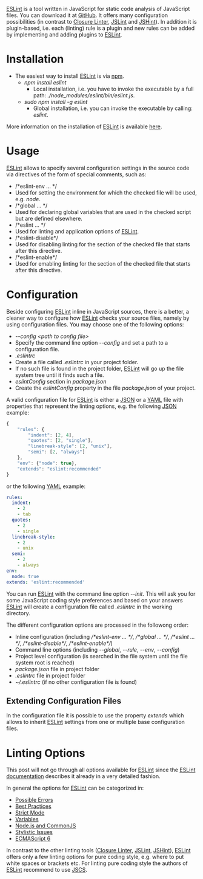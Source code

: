 [ESLint](http://eslint.org/) is a tool written in JavaScript for static code analysis of JavaScript files. You can download it at [GitHub](https://github.com/eslint/eslint). It offers many configuration possibilities (in contrast to [Closure Linter](../closure_tools/closure_linter/README.md), [JSLint](../jslint/README.md) and [JSHint](../jshint/README.md)). In addition it is plugin-based, i.e. each (linting) rule is a plugin and new rules can be added by implementing and adding plugins to [ESLint](http://eslint.org/).

# Installation
* The easiest way to install [ESLint](http://eslint.org/) is via [npm](https://github.com/npm/npm).
  * _npm install eslint_
    * Local installation, i.e. you have to invoke the executable by a full path: _./node_modules/eslint/bin/eslint.js_.
  * _sudo npm install -g eslint_
    * Global installation, i.e. you can invoke the executable by calling: _eslint_.

More information on the installation of [ESLint](http://eslint.org/) is available [here](https://github.com/eslint/eslint#installation).

# Usage
[ESLint](http://eslint.org/) allows to specify several configuration settings in the source code via directives of the form of special comments, such as:
* /*eslint-env ... */
 * Used for setting the environment for which the checked file will be used, e.g. _node_.
* /*global ... */
 * Used for declaring global variables that are used in the checked script but are defined elsewhere.
* /*eslint ... */
 * Used for linting and application options of [ESLint](http://eslint.org/).
* /*eslint-disable&#42;/
 * Used for disabling linting for the section of the checked file that starts after this directive.
* /*eslint-enable&#42;/
 * Used for emabling linting for the section of the checked file that starts after this directive.

# Configuration

Beside configuring [ESLint](http://eslint.org/) inline in JavaScript sources, there is a better, a cleaner way to configure how [ESLint](http://eslint.org/) checks your source files, namely by using configuration files. You may choose one of the following options:
* _--config &lt;path to config file&gt;_
 * Specify the command line option _--config_ and set a path to a configuration file.
* _.eslintrc_
 * Create a file called _.eslintrc_ in your project folder.
 * If no such file is found in the project folder, [ESLint](http://eslint.org/) will go up the file system tree until it finds such a file.
* _eslintConfig_ section in _package.json_
 * Create the _eslintConfig_ property in the file _package.json_ of your project.

A valid configuration file for [ESLint](http://eslint.org/) is either a [JSON](http://json.org/) or a [YAML](http://www.yaml.org/) file with properties that represent the linting options, e.g. the following [JSON](http://json.org/) example:

```javascript
{
    "rules": {
        "indent": [2, 4],
        "quotes": [2, "single"],
        "linebreak-style": [2, "unix"],
        "semi": [2, "always"]
    },
    "env": {"node": true},
    "extends": "eslint:recommended"
}
```

or the following [YAML](http://www.yaml.org/) example:
```yaml
rules:
  indent:
    - 2
    - tab
  quotes:
    - 2
    - single
  linebreak-style:
    - 2
    - unix
  semi:
    - 2
    - always
env:
  node: true
extends: 'eslint:recommended'
```

You can run [ESLint](http://eslint.org/) with the command line option _--init_. This will ask you for some JavaScript coding style preferences and based on your answers [ESLint](http://eslint.org/) will create a configuration file called _.eslintrc_ in the working directory.

The different configuration options are processed in the followong order:
* Inline configuration (including _/*eslint-env ... */_, _/*global ... */_, _/*eslint ... */_, _/*eslint-disable&#42;/_, _/*eslint-enable&#42;/_)
* Command line options (including _--global_, _--rule_, _--env_, _--config_)
* Project level configuration (is searched in the file system until the file system root is reached)
 * _package.json_ file in project folder
 * _.eslintrc_ file in project folder
* _~/.eslintrc_ (if no other configuration file is found)

## Extending Configuration Files
In the configuration file it is possible to use the property _extends_ which allows to inherit [ESLint](http://eslint.org/) settings from one or multiple base configuration files.

# Linting Options
This post will not go through all options available for [ESLint](http://eslint.org/) since the [ESLint documentation](http://eslint.org/docs/rules/) describes it already in a very detailed fashion.

In general the options for [ESLint](http://eslint.org/) can be categorized in:
* [Possible Errors](http://eslint.org/docs/rules/#possible-errors)
* [Best Practices](http://eslint.org/docs/rules/#best-practices)
* [Strict Mode](http://eslint.org/docs/rules/#strict-mode)
* [Variables](http://eslint.org/docs/rules/#variables)
* [Node.js and CommonJS](http://eslint.org/docs/rules/#nodejs-and-commonjs)
* [Stylistic Issues](http://eslint.org/docs/rules/#stylistic-issues)
* [ECMAScript 6](http://eslint.org/docs/rules/#ecmascript-6)

In contrast to the other linting tools ([Closure Linter](../closure_tools/closure_linter/README.md), [JSLint](../jslint/README.md), [JSHint](../jshint/README.md)), [ESLint](http://eslint.org/) offers only a few linting options for pure coding style, e.g. where to put white spaces or brackets etc. For linting pure coding style the authors of [ESLint](http://eslint.org/) recommend to use [JSCS](../jscs/README.md).
